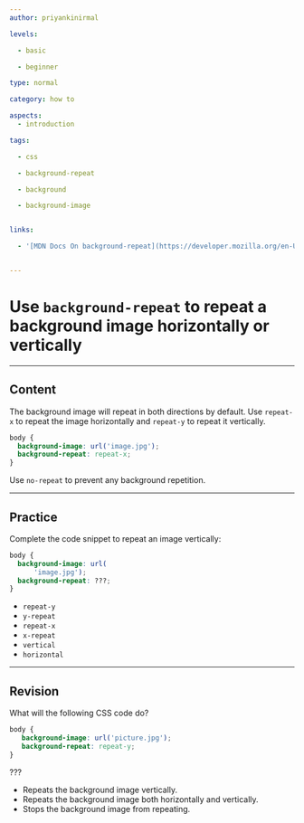 ```yaml
---
author: priyankinirmal

levels:

  - basic

  - beginner

type: normal

category: how to

aspects:
  - introduction

tags:

  - css

  - background-repeat

  - background

  - background-image


links:

  - '[MDN Docs On background-repeat](https://developer.mozilla.org/en-US/docs/Web/CSS/background-repeat){documentation}'


---
```


# Use `background-repeat` to repeat a background image horizontally or vertically

---
## Content

The background image will repeat in both directions by default. Use `repeat-x`  to repeat the image horizontally and `repeat-y` to repeat it vertically.

```css
body {
  background-image: url('image.jpg');
  background-repeat: repeat-x;
}
```
Use `no-repeat` to prevent any background repetition.

---
## Practice

Complete the code snippet to repeat an image vertically:

```css
body {
  background-image: url(
      'image.jpg');
  background-repeat: ???;
}
```

* `repeat-y`
* `y-repeat`
* `repeat-x`
* `x-repeat`
* `vertical`
* `horizontal`

---
## Revision

What will the following CSS code do?
```css
body {
   background-image: url('picture.jpg');
   background-repeat: repeat-y;
}
```

???

* Repeats the background image vertically.
* Repeats the background image both horizontally and vertically.
* Stops the background image from repeating.
